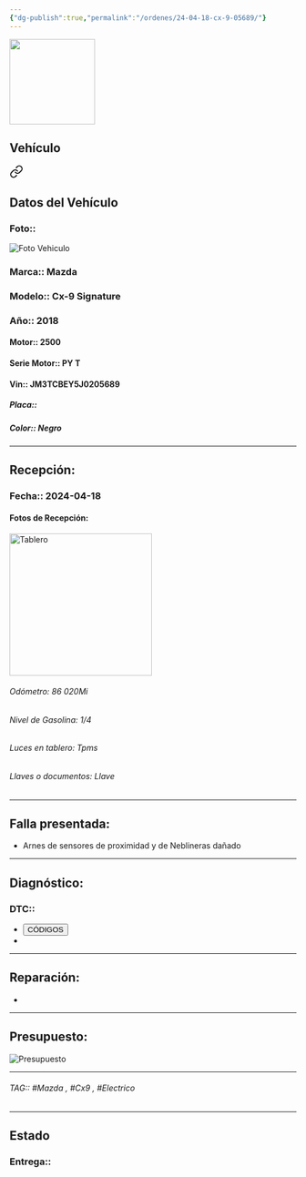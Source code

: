 ```yaml
---
{"dg-publish":true,"permalink":"/ordenes/24-04-18-cx-9-05689/"}
---
```


<img src="https://lh3.googleusercontent.com/d/137fl3TIZ0-PU8b-Pt0bsjclwHub_u78G" width="150">

## Vehículo

<div class="transclusion internal-embed is-loaded"><a class="markdown-embed-link" href="/vehiculos/mazda/cx-9-05689/#datos-del-vehiculo" aria-label="Open link"><svg xmlns="http://www.w3.org/2000/svg" width="24" height="24" viewBox="0 0 24 24" fill="none" stroke="currentColor" stroke-width="2" stroke-linecap="round" stroke-linejoin="round" class="svg-icon lucide-link"><path d="M10 13a5 5 0 0 0 7.54.54l3-3a5 5 0 0 0-7.07-7.07l-1.72 1.71"></path><path d="M14 11a5 5 0 0 0-7.54-.54l-3 3a5 5 0 0 0 7.07 7.07l1.71-1.71"></path></svg></a><div class="markdown-embed">



## Datos del Vehículo 
### Foto:: 
<img src="https://lh3.googleusercontent.com/d/" Alt="Foto Vehiculo">

### Marca:: Mazda 
### Modelo:: Cx-9 Signature
### Año:: 2018
#### Motor:: 2500
#### Serie Motor:: PY T
#### Vin:: JM3TCBEY5J0205689
##### Placa:: 
##### Color:: Negro
---


</div></div>


## Recepción:
### Fecha:: 2024-04-18
#### Fotos de Recepción: 
<img src="https://lh3.googleusercontent.com/d/" width="250" Alt="Tablero">

###### Odómetro: 86 020Mi
###### Nivel de Gasolina: 1/4
###### Luces en tablero: Tpms
###### Llaves o documentos: Llave

---

## Falla presentada:
- Arnes de sensores de proximidad y de Neblineras dañado


---

## Diagnóstico:
### DTC:: 

- <a href="https://usait.x431.com/Home/Report/reportDetail/diagnose_record_id/e4ae4c18geKwTdOMOMTdnROMtZ/report_type/D/l/es/timezone/-6"><button class="btn success">CÓDIGOS</button></a>
- 

---
## Reparación:
- 

---

## Presupuesto:

<img src="https://lh3.googleusercontent.com/d/" Alt="Presupuesto">

---

###### TAG:: #Mazda , #Cx9 , #Electrico 

---

## Estado

### Entrega:: 



